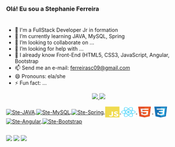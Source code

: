
### Olá! Eu sou a Stephanie Ferreira <h1>
  
- 🔭 I'm a FullStack Developer Jr in formation
- 🌱 I’m currently learning JAVA, MySQL, Spring
- 👯 I’m looking to collaborate on ...
- 🤔 I’m looking for help with ...
- 💬 I already know Front-End (HTML5, CSS3, JavaScript, Angular, Bootstrap
- 📫 Send me an e-mail: ferreirasc09@gmail.com
- 😄 Pronouns: ela/she
- ⚡ Fun fact: ...

<div align="center">
  <a href="hhttps://github.com/scavalari">
  <img height="180em" src="https://github-readme-stats.vercel.app/api?username=scavalari&show_icons=true&theme=tokyonight&include_all_commits=true&count_private=true"/>
  <img height="180em" src="https://github-readme-stats.vercel.app/api/top-langs/?username=scavalari&layout=compact&langs_count=7&theme=tokyonight"/>
</div>
<div style="display: inline_block"><br>
  <img align="center" alt="Ste-JAVA" height="50" width="50" src="https://cdn.jsdelivr.net/gh/devicons/devicon/icons/java/java-original-wordmark.svg">
  <img align="center" alt="Ste-MySQL" height="50" width="50" src="https://cdn.jsdelivr.net/gh/devicons/devicon/icons/mysql/mysql-original-wordmark.svg">
  <img align="center" alt="Ste-Spring" height="50" width="50" src="https://cdn.jsdelivr.net/gh/devicons/devicon/icons/spring/spring-original-wordmark.svg">
  <img align="center" alt="Ste-Js" height="30" width="40" src="https://raw.githubusercontent.com/devicons/devicon/master/icons/javascript/javascript-plain.svg">
  <img align="center" alt="Ste-React" height="30" width="40" src="https://raw.githubusercontent.com/devicons/devicon/master/icons/react/react-original.svg">
  <img align="center" alt="Ste-HTML" height="30" width="40" src="https://raw.githubusercontent.com/devicons/devicon/master/icons/html5/html5-original.svg">
  <img align="center" alt="Ste-CSS" height="30" width="40" src="https://raw.githubusercontent.com/devicons/devicon/master/icons/css3/css3-original.svg">
  <img align="center" alt="Ste-Angular" height="30" width="30" src="https://cdn.jsdelivr.net/gh/devicons/devicon/icons/angularjs/angularjs-plain.svg">
  <img align="center" alt="Ste-Bootstrap" height="33" width="30" src="https://cdn.jsdelivr.net/gh/devicons/devicon/icons/bootstrap/bootstrap-original.svg">
 </div>
  
  ##
  
 <div> 
 <a href="https://discord.gg/wagxzStdcR" target="_blank"><img src="https://img.shields.io/badge/Discord-7289DA?style=for-the-badge&logo=discord&logoColor=white" target="_blank"></a> 
  <a href = "mailto:ferreirasc09@gmail.com"><img src="https://img.shields.io/badge/Gmail-D14836?style=for-the-badge&logo=gmail&logoColor=white" target="_blank"></a>
  <a href="https://www.linkedin.com/in/ferreirasc09/" target="_blank"><img src="https://img.shields.io/badge/-LinkedIn-%230077B5?style=for-the-badge&logo=linkedin&logoColor=white" target="_blank"></a> 
